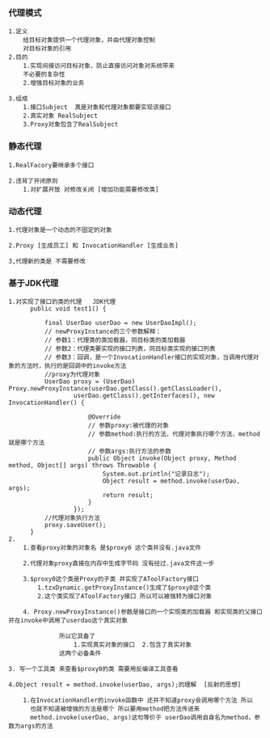### 代理模式
    1.定义 
        给目标对象提供一个代理对象，并由代理对象控制
        对目标对象的引用
    2.目的
        1.实现间接访问目标对象，防止直接访问对象对系统带来
        不必要的复杂性
        2.增强目标对象的业务
 
    3.组成
        1.接口Subject  真是对象和代理对象都要实现该接口
        2.真实对象 RealSubject
        3.Proxy对象包含了RealSubject
        
### 静态代理

    1.RealFacory要继承多个接口  
    
    2.违背了开闭原则 
        1.对扩展开放 对修改关闭 [增加功能需要修改类]


### 动态代理

    1.代理对象是一个动态的不固定的对象
    
    2.Proxy [生成员工] 和 InvocationHandler [生成业务]
    
    3,代理新的类是 不需要修改
    
### 基于JDK代理
    
    1.对实现了接口的类的代理   JDK代理
          public void test1() {
      
              final UserDao userDao = new UserDaoImpl();
              // newProxyInstance的三个参数解释：
              // 参数1：代理类的类加载器，同目标类的类加载器
              // 参数2：代理类要实现的接口列表，同目标类实现的接口列表
              // 参数3：回调，是一个InvocationHandler接口的实现对象，当调用代理对象的方法时，执行的是回调中的invoke方法
              //proxy为代理对象
              UserDao proxy = (UserDao) Proxy.newProxyInstance(userDao.getClass().getClassLoader(),
                      userDao.getClass().getInterfaces(), new InvocationHandler() {
      
                          @Override
                          // 参数proxy:被代理的对象
                          // 参数method:执行的方法，代理对象执行哪个方法，method就是哪个方法
                          // 参数args:执行方法的参数
                          public Object invoke(Object proxy, Method method, Object[] args) throws Throwable {
                              System.out.println("记录日志");
                              Object result = method.invoke(userDao, args);
                              return result;
                          }
                      });
              //代理对象执行方法
              proxy.saveUser();
          }
    2.
        1.查看proxy对象的对象名 是$proxy0 这个类并没有.java文件

        2.代理对象proxy直接在内存中生成字节码 没有经过.java文件这一步

        3.$proxy0这个类是Proxy的子类 并实现了AToolFactory接口
            1.tzxDynamic.getProxyInstance()生成了$proxy0这个类
            2.这个类实现了AToolFactory接口 所以可以被强转为接口对象
            
        4. Proxy.newProxyInstance()参数是接口的一个实现类的加载器 和实现类的父接口 并在invoke中调用了userdao这个真实对象
          
                  所以它具备了
                      1.实现真实对象的接口  2.包含了真实对象   
                  这两个必备条件
    
    3. 写一个工具类 来查看$proxy0的类 需要用反编译工具查看
    
    4.Object result = method.invoke(userDao, args);的理解  [反射的思想]
      
        1.在InvocationHandler的invoke函数中 还并不知道proxy会调用哪个方法 所以
          也就不知道被增强的方法是哪个 所以要用method把方法传进来 
          method.invoke(userDao, args)这句等价于 userDao调用自身名为method，参数为args的方法
